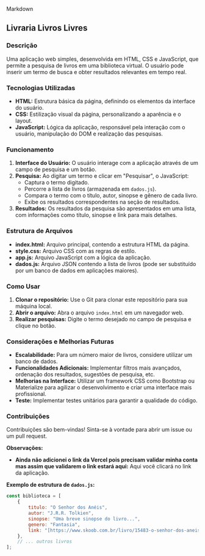 Markdown
## Livraria Livros Livres

### Descrição
Uma aplicação web simples, desenvolvida em HTML, CSS e JavaScript, que permite a pesquisa de livros em uma biblioteca virtual. O usuário pode inserir um termo de busca e obter resultados relevantes em tempo real.

### Tecnologias Utilizadas
* **HTML:** Estrutura básica da página, definindo os elementos da interface do usuário.
* **CSS:** Estilização visual da página, personalizando a aparência e o layout.
* **JavaScript:** Lógica da aplicação, responsável pela interação com o usuário, manipulação do DOM e realização das pesquisas.

### Funcionamento
1. **Interface do Usuário:** O usuário interage com a aplicação através de um campo de pesquisa e um botão.
2. **Pesquisa:** Ao digitar um termo e clicar em "Pesquisar", o JavaScript:
   * Captura o termo digitado.
   * Percorre a lista de livros (armazenada em `dados.js`).
   * Compara o termo com o título, autor, sinopse e gênero de cada livro.
   * Exibe os resultados correspondentes na seção de resultados.
3. **Resultados:** Os resultados da pesquisa são apresentados em uma lista, com informações como título, sinopse e link para mais detalhes.

### Estrutura de Arquivos
* **index.html:** Arquivo principal, contendo a estrutura HTML da página.
* **style.css:** Arquivo CSS com as regras de estilo.
* **app.js:** Arquivo JavaScript com a lógica da aplicação.
* **dados.js:** Arquivo JSON contendo a lista de livros (pode ser substituído por um banco de dados em aplicações maiores).

### Como Usar
1. **Clonar o repositório:** Use o Git para clonar este repositório para sua máquina local.
2. **Abrir o arquivo:** Abra o arquivo `index.html` em um navegador web.
3. **Realizar pesquisas:** Digite o termo desejado no campo de pesquisa e clique no botão.

### Considerações e Melhorias Futuras
* **Escalabilidade:** Para um número maior de livros, considere utilizar um banco de dados.
* **Funcionalidades Adicionais:** Implementar filtros mais avançados, ordenação dos resultados, sugestões de pesquisa, etc.
* **Melhorias na Interface:** Utilizar um framework CSS como Bootstrap ou Materialize para agilizar o desenvolvimento e criar uma interface mais profissional.
* **Teste:** Implementar testes unitários para garantir a qualidade do código.

### Contribuições
Contribuições são bem-vindas! Sinta-se à vontade para abrir um issue ou um pull request.

**Observações:**

* **Ainda não adicionei o link da Vercel pois precisam validar minha conta mas assim que validarem o link estará aqui:** Aqui você clicará no link da aplicação.


**Exemplo de estrutura de `dados.js`:**
```javascript
const biblioteca = [
    {
        titulo: "O Senhor dos Anéis",
        autor: "J.R.R. Tolkien",
        sinopse: "Uma breve sinopse do livro...",
        genero: "Fantasia",
        link: "[https://www.skoob.com.br/livro/15483-o-senhor-dos-aneis](https://www.skoob.com.br/livro/15483-o-senhor-dos-aneis)"
    },
    // ... outros livros
];
